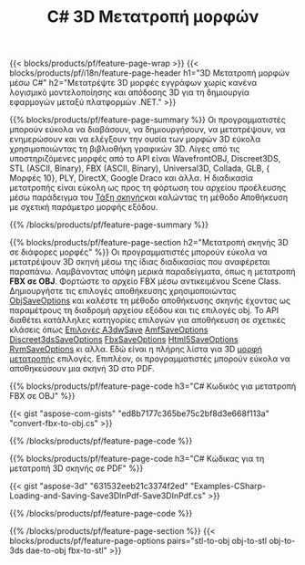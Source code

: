 ﻿---
title: C# 3D Μετατροπή μορφών
url: /el/net/conversion/
description: Μετατροπή 3D μορφών 3ds 3mf amf ase att dae drc dxf fbx gltf jt obj ply rvm stl u3d usdz usd vrml x με λίγες γραμμές κώδικα C# μέσω της βιβλιοθήκης .NET.
---
{{< blocks/products/pf/feature-page-wrap >}}
{{< blocks/products/pf/i18n/feature-page-header h1="3D Μετατροπή μορφών μέσω C#" h2="Μετατρέψτε 3D μορφές εγγράφων χωρίς κανένα λογισμικό μοντελοποίησης και απόδοσης 3D για τη δημιουργία εφαρμογών μεταξύ πλατφορμών .NET." >}}

{{% blocks/products/pf/feature-page-summary %}}
Οι προγραμματιστές μπορούν εύκολα να διαβάσουν, να δημιουργήσουν, να μετατρέψουν, να ενημερώσουν και να ελέγξουν την ουσία των μορφών 3D εύκολα χρησιμοποιώντας τη βιβλιοθήκη γραφικών 3D. Λίγες από τις υποστηριζόμενες μορφές από το API είναι WavefrontOBJ, Discreet3DS, STL (ASCII, Binary), FBX (ASCII, Binary), Universal3D, Collada, GLB, { Μορφές 10}, PLY, DirectX, Google Draco και άλλα. Η διαδικασία μετατροπής είναι εύκολη ως προς τη φόρτωση του αρχείου προέλευσης μέσω παράδειγμα του [Τάξη σκηνής](https://apireference.aspose.com/3d/net/aspose.threed/scene)και καλώντας τη μέθοδο Αποθήκευση με σχετική παράμετρο μορφής εξόδου.

{{% /blocks/products/pf/feature-page-summary %}}

{{% blocks/products/pf/feature-page-section h2="Μετατροπή σκηνής 3D σε διάφορες μορφές" %}}
Οι προγραμματιστές μπορούν εύκολα να μετατρέψουν 3D σκηνή μέσω της ίδιας διαδικασίας που αναφέρεται παραπάνω. Λαμβάνοντας υπόψη μερικά παραδείγματα, όπως η μετατροπή **FBX σε OBJ**. Φορτώστε το αρχείο FBX μέσω αντικειμένου Scene Class. Δημιουργήστε τις επιλογές αποθήκευσης χρησιμοποιώντας [ObjSaveOptions](https://apireference.aspose.com/3d/net/aspose.threed.formats/objsaveoptions) και καλέστε τη μέθοδο αποθήκευσης σκηνής έχοντας ως παραμέτρους τη διαδρομή αρχείου εξόδου και τις επιλογές obj. Το API διαθέτει κατάλληλες κατηγορίες επιλογών για αποθήκευση σε σχετικές κλάσεις όπως [Επιλογές A3dwSave](https://apireference.aspose.com/3d/net/aspose.threed.formats/a3dwsaveoptions) [AmfSaveOptions](https://apireference.aspose.com/3d/net/aspose.threed.formats/amfsaveoptions) [Discreet3dsSaveOptions](https://apireference.aspose.com/3d/net/aspose.threed.formats/discreet3dssaveoptions) [FbxSaveOptions](https://apireference.aspose.com/3d/net/aspose.threed.formats/fbxsaveoptions) [Html5SaveOptions](https://apireference.aspose.com/3d/net/aspose.threed.formats/html5saveoptions) [RvmSaveOptions](https://apireference.aspose.com/3d/net/aspose.threed.formats/rvmsaveoptions) κι αλλα. Εδώ είναι η πλήρης λίστα για 3D [μορφή μετατροπής](https://apireference.aspose.com/3d/net/aspose.threed.formats) επιλογές. Επιπλέον, οι προγραμματιστές μπορούν εύκολα να αποθηκεύσουν μια σκηνή 3D στο PDF.

{{% blocks/products/pf/feature-page-code h3="C# Κωδικός για μετατροπή FBX σε OBJ" %}}

{{< gist "aspose-com-gists" "ed8b7177c365be75c2bf8d3e668f113a" "convert-fbx-to-obj.cs" >}}

{{% /blocks/products/pf/feature-page-code %}}

{{% blocks/products/pf/feature-page-code h3="C# Κώδικας για τη μετατροπή 3D σκηνής σε PDF" %}}

{{< gist "aspose-3d" "631532eeb21c3374f2ed" "Examples-CSharp-Loading-and-Saving-Save3DInPdf-Save3DInPdf.cs" >}}

{{% /blocks/products/pf/feature-page-code %}}


{{% /blocks/products/pf/feature-page-section %}}
{{< blocks/products/pf/feature-page-options pairs="stl-to-obj obj-to-stl obj-to-3ds dae-to-obj fbx-to-stl" >}}